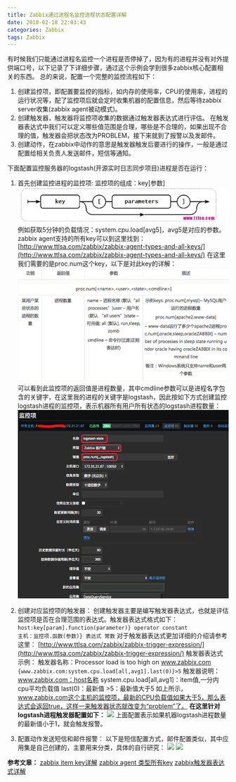 ```yaml
---
title: Zabbix通过进程名监控进程状态配置详解
date: 2018-02-18 22:03:43
categories: Zabbix
tags: Zabbix
---
```


有时候我们只能通过进程名监控一个进程是否停掉了，因为有的进程并没有对外提供端口号，以下记录了下详细步骤，通过这个示例会学到很多zabbix核心配置相关的东西。
总的来说，配置一个完整的监控流程如下：

1. 创建监控项，即配置要监控的指标，如内存的使用率，CPU的使用率，进程的运行状况等，配了监控项后就会定时收集机器的配置信息，然后等待zabbix server收集(zabbix agent被动模式)。
2. 创建触发器，触发器将监控项收集的数据通过触发器表达式进行评估。
在触发器表达式中我们可以定义哪些值范围是合理，哪些是不合理的，如果出现不合理的值，触发器会把状态改为PROBLEM，接下来就到了报警以及发邮件。
3. 创建动作，在zabbix中动作的意思是触发器触发后要进行的操作，一般是通过配置给相关负责人发送邮件，短信等通知。

下面配置监控服务器的logstash(开源实时日志同步项目)进程是否在运行：

1. 首先创建监控进程的监控项:
监控项的组成：key[参数]
![](/images/zabbix-proc1.png)
例如获取5分钟的负载情况：system.cpu.load[avg5]，avg5是对应的参数。
zabbix agent支持的所有key可以到这里找到：
[http://www.ttlsa.com/zabbix/zabbix-agent-types-and-all-keys/](http://www.ttlsa.com/zabbix/zabbix-agent-types-and-all-keys/)
在这里我们需要的是proc.num这个key，以下是对此key的详解：
![](/images/zabbix-proc2.png)
可以看到此监控项的返回值是进程数量，其中cmdline参数可以是进程名字包含的关键字，在这里我的进程的关键字是logstash，因此按如下方式创建监控logstash进程的监控项，表示机器所有用户所有状态的logstash进程数量：
![](/images/zabbix-proc3.png)

2. 创建对应监控项的触发器：
创建触发器主要是编写触发器表达式，也就是评估监控项是否在合理范围的表达式。触发器表达式格式如下：
<code>host:key[param].function(parameter)} operator constant
主机：监控项.函数(参数)} 表达式 常数</code>
对于触发器表达式更加详细的介绍请参考这里：
[http://www.ttlsa.com/zabbix/zabbix-trigger-expression/](http://www.ttlsa.com/zabbix/zabbix-trigger-expression/)
触发器表达式示例：
触发器名称：Processor load is too high on www.zabbix.com
```{www.zabbix.com:system.cpu.load[all,avg1].last(0)}>5```
触发器说明：
www.zabbix.com：host名称
system.cpu.load[all,avg1]：item值,一分内cpu平均负载值
last(0)：最新值
\>5：最新值大于5
如上所示，www.zabbix.com这个主机的监控项，最新的CPU负载值如果大于5，那么表达式会返回true，这样一来触发器状态就改变为“problem”了。
**在这里针对logstash进程触发器配置如下：**
![](/images/zabbix-proc4.png)
上面配置表示如果机器logstash进程数量的最新值小于1，就会触发报警。

3. 配置动作发送短信和邮件报警：
以下是短信配置方式，邮件配置类似，其中应用集是自己创建的，主要用来分类，具体的自行研究：
![](/images/zabbix-proc5.png)
![](/images/zabbix-proc6.png)

**参考文章：**
 [zabbix item key详解](http://www.ttlsa.com/zabbix/zabbix-item-key/)
 [zabbix agent 类型所有key](http://www.ttlsa.com/zabbix/zabbix-agent-types-and-all-keys/)
 [zabbix触发器表达式详解](http://www.ttlsa.com/zabbix/zabbix-trigger-expression/)

